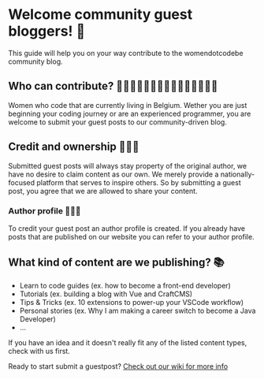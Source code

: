 # Welcome community guest bloggers! 👋
This guide will help you on your way contribute to the womendotcodebe community blog.

## Who can contribute? 👩🏾‍💻👩🏼‍💻👩🏿‍💻👩🏻‍💻👩🏽‍💻
Women who code that are currently living in Belgium. Wether you are just beginning your coding journey or are an experienced programmer, you are welcome to submit your guest posts to our community-driven blog.

## Credit and ownership 🙋🏻‍♀️
Submitted guest posts will always stay property of the original author, we have no desire to claim content as our own. We merely provide a nationally-focused platform that serves to inspire others. So by submitting a guest post, you agree that we are allowed to share your content.

### Author profile 💁🏾‍♀️
To credit your guest post an author profile is created. If you already have posts that are published on our website you can refer to your author profile.

## What kind of content are we publishing? 📚
- Learn to code guides (ex. how to become a front-end developer)
- Tutorials (ex. building a blog with Vue and CraftCMS)
- Tips & Tricks (ex. 10 extensions to power-up your VSCode workflow)
- Personal stories (ex. Why I am making a career switch to become a Java Developer)
- ...

If you have an idea and it doesn't really fit any of the listed content types, check with us first. 


Ready to start submit a guestpost? [Check out our wiki for more info](https://github.com/womendotcodebe/guest-blogs/wiki)
